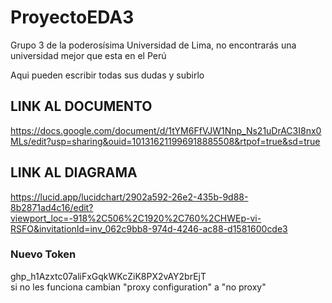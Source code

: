 # ProyectoEDA3
Grupo 3 de la poderosísima Universidad de Lima, no encontrarás una universidad mejor que esta en el Perú

Aqui pueden escribir todas sus dudas y subirlo

## LINK AL DOCUMENTO
https://docs.google.com/document/d/1tYM6FfVJW1Nnp_Ns21uDrAC3I8nx0MLs/edit?usp=sharing&ouid=101316211996918885508&rtpof=true&sd=true

## LINK AL DIAGRAMA
https://lucid.app/lucidchart/2902a592-26e2-435b-9d88-8b2871ad4c16/edit?viewport_loc=-918%2C506%2C1920%2C760%2CHWEp-vi-RSFO&invitationId=inv_062c9bb8-974d-4246-ac88-d1581600cde3 

### Nuevo Token
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
<br> si no les funciona cambian "proxy configuration" a "no proxy"
